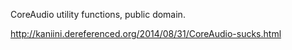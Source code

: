 CoreAudio utility functions, public domain.

http://kaniini.dereferenced.org/2014/08/31/CoreAudio-sucks.html
